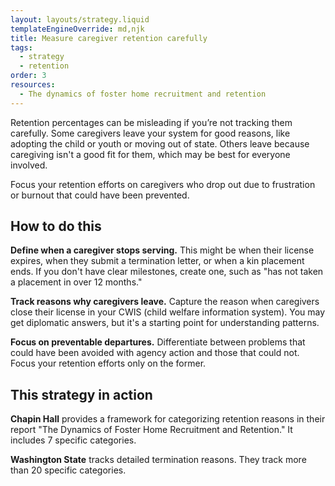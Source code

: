 ```yaml
---
layout: layouts/strategy.liquid
templateEngineOverride: md,njk
title: Measure caregiver retention carefully
tags:
  - strategy
  - retention
order: 3
resources:
  - The dynamics of foster home recruitment and retention
---
```

Retention percentages can be misleading if you’re not tracking them carefully. Some caregivers leave your system for good reasons, like adopting the child or youth or moving out of state. Others leave because caregiving isn't a good fit for them, which may be best for everyone involved. 

Focus your retention efforts on caregivers who drop out due to frustration or burnout that could have been prevented.

## How to do this

**Define when a caregiver stops serving.** This might be when their license expires, when they submit a termination letter, or when a kin placement ends. If you don't have clear milestones, create one, such as "has not taken a placement in over 12 months."

**Track reasons why caregivers leave.** Capture the reason when caregivers close their license in your CWIS (child welfare information system). You may get diplomatic answers, but it's a starting point for understanding patterns.

**Focus on preventable departures.** Differentiate between problems that could have been avoided with agency action and those that could not. Focus your retention efforts only on the former.

## This strategy in action

**Chapin Hall** provides a framework for categorizing retention reasons in their report "The Dynamics of Foster Home Recruitment and Retention." It includes 7 specific categories.

**Washington State** tracks detailed termination reasons. They track more than 20 specific categories.[](https://fcda.chapinhall.org/wp-content/uploads/2018/10/Foster-Home-Report-Final_FCDA_October2018.pdf)

